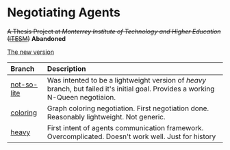 Negotiating Agents
===
~~A Thesis Project at *Monterrey Institute of Technology and Higher Education* ([ITESM](http:/itesm.mx/))~~
**Abandoned**

[The new version](https://github.com/fehu/agent-negotiation)

| Branch | Description |
|:--|:--|
|[not-so-lite](https://github.com/fehu/agent-negotiation/tree/not-so-lite)| Was intented to be a lightweight version of *heavy* branch, but failed it's initial goal. Provides a working N-Queen negotiaion.|
|[coloring](https://github.com/fehu/agent-negotiation/tree/coloring)| Graph coloring negotiation. First negotiation done. Reasonably lightweight. Not generic. |
|[heavy](https://github.com/fehu/agent-negotiation/tree/heavy)| First intent of agents communication framework. Overcomplicated. Doesn't work well. Just for history|

